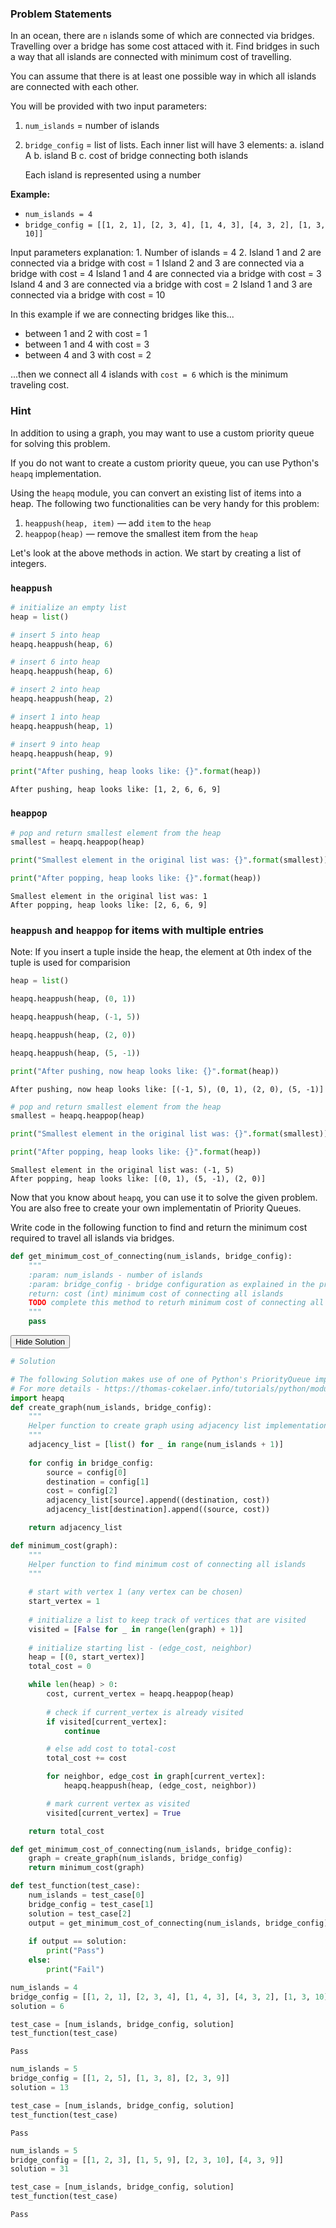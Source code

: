 
### Problem Statements

In an ocean, there are `n` islands some of which are connected via bridges. Travelling over a bridge has some cost attaced with it. Find bridges in such a way that all islands are connected with minimum cost of travelling. 

You can assume that there is at least one possible way in which all islands are connected with each other. 

You will be provided with two input parameters:
    
1. `num_islands` = number of islands
    
2. `bridge_config` = list of lists. 
    Each inner list will have 3 elements:
        a. island A
        b. island B
        c. cost of bridge connecting both islands
                       
    Each island is represented using a number
     
**Example:**                       
* `num_islands = 4`
* `bridge_config = [[1, 2, 1], [2, 3, 4], [1, 4, 3], [4, 3, 2], [1, 3, 10]]`
       
Input parameters explanation:
    1. Number of islands = 4
    2. Island 1 and 2 are connected via a bridge with cost = 1
       Island 2 and 3 are connected via a bridge with cost = 4
       Island 1 and 4 are connected via a bridge with cost = 3
       Island 4 and 3 are connected via a bridge with cost = 2
       Island 1 and 3 are connected via a bridge with cost = 10
       
In this example if we are connecting bridges like this...
* between 1 and 2 with cost = 1
* between 1 and 4 with cost = 3
* between 4 and 3 with cost = 2  

...then we connect all 4 islands with `cost = 6` which is the minimum traveling cost.


### Hint

In addition to using a graph, you may want to use a custom priority queue for solving this problem.

If you do not want to create a custom priority queue, you can use Python's `heapq` implementation.

Using the `heapq` module, you can convert an existing list of items into a heap. The following two functionalities can be very handy for this problem:

1. `heappush(heap, item)` — add `item` to the `heap`
2. `heappop(heap)` — remove the smallest item from the `heap`

Let's look at the above methods in action. We start by creating a list of integers.

### `heappush`


```python
# initialize an empty list 
heap = list()

# insert 5 into heap
heapq.heappush(heap, 6)

# insert 6 into heap
heapq.heappush(heap, 6)

# insert 2 into heap
heapq.heappush(heap, 2)

# insert 1 into heap
heapq.heappush(heap, 1)

# insert 9 into heap
heapq.heappush(heap, 9)

print("After pushing, heap looks like: {}".format(heap))
```

    After pushing, heap looks like: [1, 2, 6, 6, 9]


### `heappop`


```python
# pop and return smallest element from the heap
smallest = heapq.heappop(heap)   

print("Smallest element in the original list was: {}".format(smallest))

print("After popping, heap looks like: {}".format(heap))
```

    Smallest element in the original list was: 1
    After popping, heap looks like: [2, 6, 6, 9]


### `heappush` and `heappop` for items with multiple entries

Note: If you insert a tuple inside the heap, the element at 0th index of the tuple is used for comparision



```python
heap = list()

heapq.heappush(heap, (0, 1))

heapq.heappush(heap, (-1, 5))

heapq.heappush(heap, (2, 0))

heapq.heappush(heap, (5, -1))

print("After pushing, now heap looks like: {}".format(heap))
```

    After pushing, now heap looks like: [(-1, 5), (0, 1), (2, 0), (5, -1)]



```python
# pop and return smallest element from the heap
smallest = heapq.heappop(heap)   

print("Smallest element in the original list was: {}".format(smallest))

print("After popping, heap looks like: {}".format(heap))
```

    Smallest element in the original list was: (-1, 5)
    After popping, heap looks like: [(0, 1), (5, -1), (2, 0)]


Now that you know about `heapq`, you can use it to solve the given problem. You are also free to create your own implementatin of Priority Queues.

Write code in the following function to find and return the minimum cost required to travel all islands via bridges.


```python
def get_minimum_cost_of_connecting(num_islands, bridge_config):
    """
    :param: num_islands - number of islands
    :param: bridge_config - bridge configuration as explained in the problem statement
    return: cost (int) minimum cost of connecting all islands
    TODO complete this method to returh minimum cost of connecting all islands
    """
    pass
```

<span class="graffiti-highlight graffiti-id_07rfocu-id_sgw589w"><i></i><button>Hide Solution</button></span>


```python
# Solution

# The following Solution makes use of one of Python's PriorityQueue implementation (heapq)
# For more details - https://thomas-cokelaer.info/tutorials/python/module_heapq.html
import heapq
def create_graph(num_islands, bridge_config):
    """
    Helper function to create graph using adjacency list implementation
    """
    adjacency_list = [list() for _ in range(num_islands + 1)]
    
    for config in bridge_config:
        source = config[0]
        destination = config[1]
        cost = config[2]
        adjacency_list[source].append((destination, cost))
        adjacency_list[destination].append((source, cost))

    return adjacency_list

def minimum_cost(graph):
    """
    Helper function to find minimum cost of connecting all islands
    """
    
    # start with vertex 1 (any vertex can be chosen)
    start_vertex = 1
    
    # initialize a list to keep track of vertices that are visited
    visited = [False for _ in range(len(graph) + 1)]
    
    # initialize starting list - (edge_cost, neighbor)
    heap = [(0, start_vertex)]
    total_cost = 0

    while len(heap) > 0:
        cost, current_vertex = heapq.heappop(heap)
        
        # check if current_vertex is already visited
        if visited[current_vertex]:
            continue

        # else add cost to total-cost
        total_cost += cost

        for neighbor, edge_cost in graph[current_vertex]:
            heapq.heappush(heap, (edge_cost, neighbor))

        # mark current vertex as visited
        visited[current_vertex] = True

    return total_cost

def get_minimum_cost_of_connecting(num_islands, bridge_config):
    graph = create_graph(num_islands, bridge_config)
    return minimum_cost(graph)
```


```python
def test_function(test_case):
    num_islands = test_case[0]
    bridge_config = test_case[1]
    solution = test_case[2]
    output = get_minimum_cost_of_connecting(num_islands, bridge_config)
    
    if output == solution:
        print("Pass")
    else:
        print("Fail")
```


```python
num_islands = 4
bridge_config = [[1, 2, 1], [2, 3, 4], [1, 4, 3], [4, 3, 2], [1, 3, 10]]
solution = 6

test_case = [num_islands, bridge_config, solution]
test_function(test_case)
```

    Pass



```python
num_islands = 5
bridge_config = [[1, 2, 5], [1, 3, 8], [2, 3, 9]]
solution = 13

test_case = [num_islands, bridge_config, solution]
test_function(test_case)
```

    Pass



```python
num_islands = 5
bridge_config = [[1, 2, 3], [1, 5, 9], [2, 3, 10], [4, 3, 9]]
solution = 31

test_case = [num_islands, bridge_config, solution]
test_function(test_case)
```

    Pass

